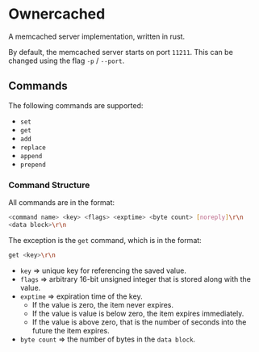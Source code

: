 # Ownercached

A memcached server implementation, written in rust.

By default, the memcached server starts on port `11211`. This can be changed using the flag `-p` / `--port`.

## Commands

The following commands are supported:

- `set`
- `get`
- `add`
- `replace`
- `append`
- `prepend`

### Command Structure

All commands are in the format:

```sh
<command name> <key> <flags> <exptime> <byte count> [noreply]\r\n
<data block>\r\n
```

The exception is the `get` command, which is in the format:

```sh
get <key>\r\n
```

- `key` => unique key for referencing the saved value.
- `flags` => arbitrary 16-bit unsigned integer that is stored along with the value.
- `exptime` => expiration time of the key.
  - If the value is zero, the item never expires.
  - If the value is value is below zero, the item expires immediately.
  - If the value is above zero, that is the number of seconds into the future the item expires.
- `byte count` => the number of bytes in the `data block`.
